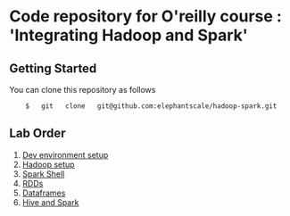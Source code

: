 # Code repository for O'reilly course : 'Integrating Hadoop and Spark'


 ## Getting Started
You can clone this repository as follows
```
    $   git   clone   git@github.com:elephantscale/hadoop-spark.git
```


## Lab Order
1. [Dev environment setup](dev-env-setup/README.md)
2. [Hadoop setup](hadoop-setup/README.md)
3. [Spark Shell](spark-shell/README.md)
4. [RDDs](rdd/README.md)
5. [Dataframes](dataframe/README.md)
6. [Hive and Spark](hive-spark/README.md)
